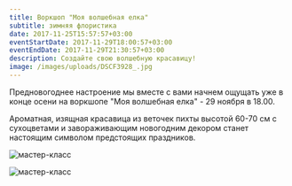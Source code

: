 ```yaml
---
title: Воркшоп "Моя волшебная елка"
subtitle: зимняя флористика
date: 2017-11-25T15:57:57+03:00
eventStartDate: 2017-11-29T18:00:57+03:00
eventEndDate: 2017-11-29T21:30:57+03:00
description: Создайте свою волшебную красавицу!
image: /images/uploads/DSCF3928_.jpg
---
```

Предновогоднее настроение мы вместе с вами начнем ощущать уже в конце осени на воркшопе "Моя волшебная елка" - 29 ноября в 18.00.

Ароматная, изящная красавица из веточек пихты высотой 60-70 см с сухоцветами и завораживающим новогодним декором станет настоящим символом предстоящих праздников.

![мастер-класс](/images/uploads/DSCF3937_.jpg)

![мастер-класс](/images/uploads/DSCF3956_.jpg)






